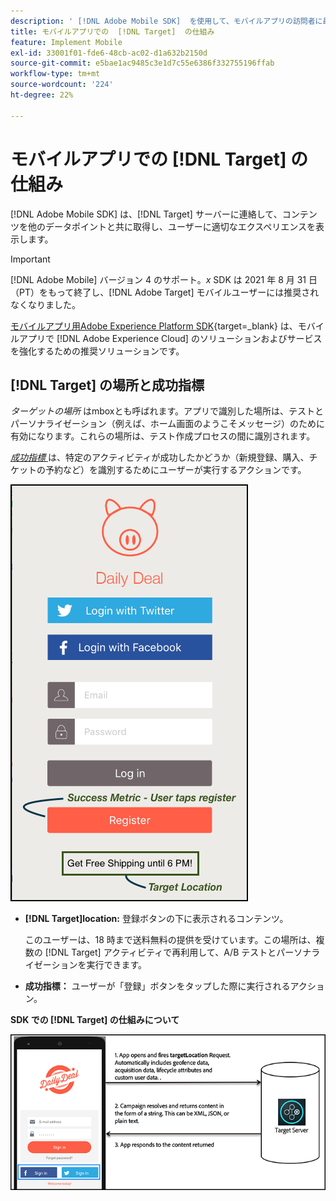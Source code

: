 ```yaml
---
description: ' [!DNL Adobe Mobile SDK]  を使用して、モバイルアプリの訪問者に最適なエクスペリエンスを表示する方法を説明します。'
title: モバイルアプリでの  [!DNL Target]  の仕組み
feature: Implement Mobile
exl-id: 33001f01-fde6-48cb-ac02-d1a632b2150d
source-git-commit: e5bae1ac9485c3e1d7c55e6386f332755196ffab
workflow-type: tm+mt
source-wordcount: '224'
ht-degree: 22%

---
```


# モバイルアプリでの [!DNL Target] の仕組み

[!DNL Adobe Mobile SDK] は、[!DNL Target] サーバーに連絡して、コンテンツを他のデータポイントと共に取得し、ユーザーに適切なエクスペリエンスを表示します。

>[!IMPORTANT]
>
>[!DNL Adobe Mobile] バージョン 4 のサポート。*x* SDK は 2021 年 8 月 31 日（PT）をもって終了し、[!DNL Adobe Target] モバイルユーザーには推奨されなくなりました。
>
>[ モバイルアプリ用Adobe Experience Platform SDK](https://developer.adobe.com/client-sdks/documentation/){target=_blank} は、モバイルアプリで [!DNL Adobe Experience Cloud] のソリューションおよびサービスを強化するための推奨ソリューションです。

## [!DNL Target] の場所と成功指標

*ターゲットの場所* はmboxとも呼ばれます。アプリで識別した場所は、テストとパーソナライゼーション（例えば、ホーム画面のようこそメッセージ）のために有効になります。これらの場所は、テスト作成プロセスの間に識別されます。

*[成功指標 ](https://experienceleague.adobe.com/docs/target/using/activities/success-metrics/success-metrics.html?lang=ja)* は、特定のアクティビティが成功したかどうか（新規登録、購入、チケットの予約など）を識別するためにユーザーが実行するアクションです。

![alt 画像 ](assets/mobile-target-location.png)

* **[!DNL Target]location:** 登録ボタンの下に表示されるコンテンツ。

  このユーザーは、18 時まで送料無料の提供を受けています。この場所は、複数の [!DNL Target] アクティビティで再利用して、A/B テストとパーソナライゼーションを実行できます。

* **成功指標：** ユーザーが「登録」ボタンをタップした際に実行されるアクション。

**SDK での [!DNL Target] の仕組みについて**

![alt 画像 ](assets/how-target-mobile-works.png)
